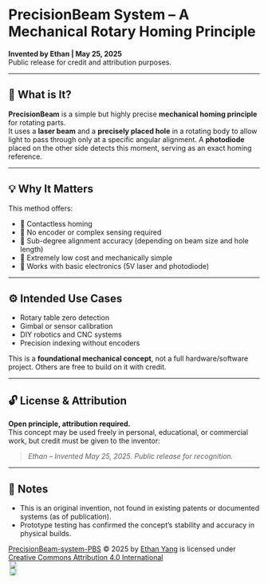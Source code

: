# PrecisionBeam System – A Mechanical Rotary Homing Principle

**Invented by Ethan | May 25, 2025**  
Public release for credit and attribution purposes.

---

## 🧠 What is It?

**PrecisionBeam** is a simple but highly precise **mechanical homing principle** for rotating parts.  
It uses a **laser beam** and a **precisely placed hole** in a rotating body to allow light to pass through only at a specific angular alignment. A **photodiode** placed on the other side detects this moment, serving as an exact homing reference.

---

## 💡 Why It Matters

This method offers:
- 🔹 Contactless homing
- 🔹 No encoder or complex sensing required
- 🔹 Sub-degree alignment accuracy (depending on beam size and hole length)
- 🔹 Extremely low cost and mechanically simple
- 🔹 Works with basic electronics (5V laser and photodiode)

---

## ⚙️ Intended Use Cases

- Rotary table zero detection
- Gimbal or sensor calibration
- DIY robotics and CNC systems
- Precision indexing without encoders

This is a **foundational mechanical concept**, not a full hardware/software project. Others are free to build on it with credit.

---

## 🔓 License & Attribution

**Open principle, attribution required.**  
This concept may be used freely in personal, educational, or commercial work, but credit must be given to the inventor:

> *Ethan – Invented May 25, 2025. Public release for recognition.*

---

## 🧷 Notes

- This is an original invention, not found in existing patents or documented systems (as of publication).
- Prototype testing has confirmed the concept’s stability and accuracy in physical builds.


[PrecisionBeam-system-PBS](https://github.com/fbedev/PrecisionBeam-system-PBS) © 2025 by [Ethan Yang](https://www.instagram.com/1yang_sw/) is licensed under [Creative Commons Attribution 4.0 International](https://creativecommons.org/licenses/by/4.0/)  
<img src="https://mirrors.creativecommons.org/presskit/icons/cc.svg" style="max-width: 1em; max-height:1em; margin-left: .2em;">  
<img src="https://mirrors.creativecommons.org/presskit/icons/by.svg" style="max-width: 1em; max-height:1em; margin-left: .2em;">
